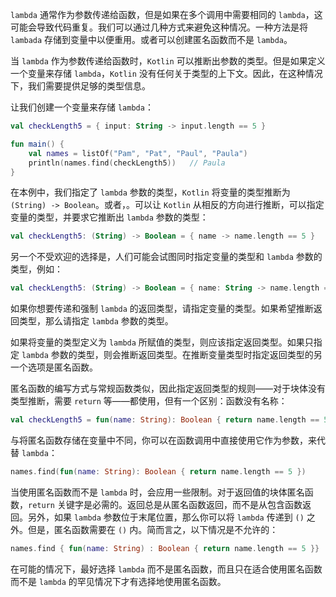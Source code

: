 `lambda` 通常作为参数传递给函数，但是如果在多个调用中需要相同的 `lambda`，这可能会导致代码重复。我们可以通过几种方式来避免这种情况。一种方法是将 `lambada` 存储到变量中以便重用。或者可以创建匿名函数而不是 `lambda`。

当 `lambda` 作为参数传递给函数时，`Kotlin` 可以推断出参数的类型。但是如果定义一个变量来存储 `lambda`，`Kotlin` 没有任何关于类型的上下文。因此，在这种情况下，我们需要提供足够的类型信息。

让我们创建一个变量来存储 `lambda`：

```kotlin
val checkLength5 = { input: String -> input.length == 5 }

fun main() {
	val names = listOf("Pam", "Pat", "Paul", "Paula")
	println(names.find(checkLength5))	// Paula
}
```

在本例中，我们指定了 `lambda` 参数的类型，`Kotlin` 将变量的类型推断为 `(String) -> Boolean`。或者，。可以让 `Kotlin` 从相反的方向进行推断，可以指定变量的类型，并要求它推断出 `lambda` 参数的类型：

```kotlin
val checkLength5: (String) -> Boolean = { name -> name.length == 5 }
```

另一个不受欢迎的选择是，人们可能会试图同时指定变量的类型和 `lambda` 参数的类型，例如：

```kotlin
val checkLength5: (String) -> Boolean = { name: String -> name.length == 5 }
```

如果你想要传递和强制 `lambda` 的返回类型，请指定变量的类型。如果希望推断返回类型，那么请指定 `lambda` 参数的类型。

如果将变量的类型定义为 `lambda` 所赋值的类型，则应该指定返回类型。如果只指定 `lambda` 参数的类型，则会推断返回类型。在推断变量类型时指定返回类型的另一个选项是匿名函数。

匿名函数的编写方式与常规函数类似，因此指定返回类型的规则——对于块体没有类型推断，需要 `return` 等——都使用，但有一个区别：函数没有名称：

```kotlin
val checkLength5 = fun(name: String): Boolean { return name.length == 5 }
```

与将匿名函数存储在变量中不同，你可以在函数调用中直接使用它作为参数，来代替 `lambda`：

```kotlin
names.find(fun(name: String): Boolean { return name.length == 5 })
```

当使用匿名函数而不是 `lambda` 时，会应用一些限制。对于返回值的块体匿名函数，`return` 关键字是必需的。返回总是从匿名函数返回，而不是从包含函数返回。另外，如果 `lambda` 参数位于末尾位置，那么你可以将 `lambda` 传递到 `()` 之外。但是，匿名函数需要在 `()` 内。简而言之，以下情况是不允许的：
```kotlin
names.find { fun(name: String) : Boolean { return name.length == 5 }}	// ERROR
```

在可能的情况下，最好选择 `lambda` 而不是匿名函数，而且只在适合使用匿名函数而不是 `lambda` 的罕见情况下才有选择地使用匿名函数。